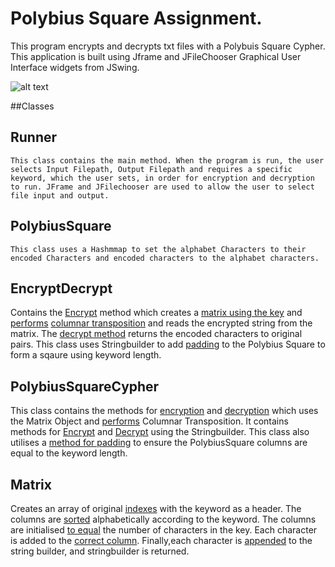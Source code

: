 
# Polybius Square Assignment.
This program encrypts and decrypts txt files with a Polybuis Square Cypher. This application is built using Jframe and JFileChooser Graphical User Interface widgets from JSwing.

![alt text](https://github.com/sandrarawat/file-encryption-tool/blob/master/fileencryptiontoolgif.gif "File Encryption Tool Gif")

##Classes

## Runner 
	This class contains the main method. When the program is run, the user selects Input Filepath, Output Filepath and requires a specific keyword, which the user sets, in order for encryption and decryption to run. JFrame and JFilechooser are used to allow the user to select file input and output.

## PolybiusSquare
	This class uses a Hashmmap to set the alphabet Characters to their encoded Characters and encoded characters to the alphabet characters.

## EncryptDecrypt
Contains the [Encrypt](https://github.com/sandrarawat/file-encryption-tool/blob/3b81dace36e9b6fb6ce45a1f1c67c036c6e7b034/src/ie/gmit/dip/EncryptDecrypt.java#L8) method which creates a [matrix using the key](https://github.com/sandrarawat/file-encryption-tool/blob/74dbc0d14c3ea038904a1b62e2671bbcd55add12/src/ie/gmit/dip/EncryptDecrypt.java#L13) and [performs](https://github.com/sandrarawat/file-encryption-tool/blob/74dbc0d14c3ea038904a1b62e2671bbcd55add12/src/ie/gmit/dip/EncryptDecrypt.java#L16) [columnar transposition](https://www.google.com/search?q=+Columnar+Transposition&client=safari&rls=en&sxsrf=AOaemvIX09Ll1mEBVm2QOf-Bu2MmPxd-gA:1632391254166&ei=VlBMYefMCbGD8gKBtJn4Dw&oq=+Columnar+Transposition&gs_lcp=Cgdnd3Mtd2l6EAMyBQgAEIAEMgUIABCABDIFCAAQgAQyBQgAEIAEMgUIABCABDIFCAAQgAQyBQgAEIAEMgUIABCABDIFCAAQgAQyBQgAEIAESgQIQRgAUL6pJ1i-qSdgobAnaABwAngAgAFbiAFbkgEBMZgBAKABAqABAcABAQ&sclient=gws-wiz&ved=0ahUKEwjnz9qm65TzAhWxgVwKHQFaBv8Q4dUDCA0&uact=5
) and reads the encrypted string from the matrix. The [decrypt method](https://github.com/sandrarawat/file-encryption-tool/blob/3b81dace36e9b6fb6ce45a1f1c67c036c6e7b034/src/ie/gmit/dip/EncryptDecrypt.java#L19) returns the encoded characters to original pairs. This class uses Stringbuilder to add [padding](https://github.com/sandrarawat/file-encryption-tool/blob/74dbc0d14c3ea038904a1b62e2671bbcd55add12/src/ie/gmit/dip/EncryptDecrypt.java#L46) to the Polybius Square to form a sqaure using keyword length.

## PolybiusSquareCypher
This class contains the methods for [encryption](https://github.com/sandrarawat/file-encryption-tool/blob/9851242757098292e10df4ffa99d5cfddaa4adc9/src/ie/gmit/dip/PolybiusSquareCypher.java#L10) and [decryption](https://github.com/sandrarawat/file-encryption-tool/blob/9851242757098292e10df4ffa99d5cfddaa4adc9/src/ie/gmit/dip/PolybiusSquareCypher.java#L21) which uses the Matrix Object and [performs](https://github.com/sandrarawat/file-encryption-tool/blob/9851242757098292e10df4ffa99d5cfddaa4adc9/src/ie/gmit/dip/PolybiusSquareCypher.java#L18) Columnar Transposition. It contains methods for [Encrypt](https://github.com/sandrarawat/file-encryption-tool/blob/9851242757098292e10df4ffa99d5cfddaa4adc9/src/ie/gmit/dip/PolybiusSquareCypher.java#L29) and [Decrypt](https://github.com/sandrarawat/file-encryption-tool/blob/9851242757098292e10df4ffa99d5cfddaa4adc9/src/ie/gmit/dip/PolybiusSquareCypher.java#L38) using the Stringbuilder. This class also utilises a [method for padding](https://github.com/sandrarawat/file-encryption-tool/blob/9851242757098292e10df4ffa99d5cfddaa4adc9/src/ie/gmit/dip/PolybiusSquareCypher.java#L49) to ensure the PolybiusSquare columns are equal to the keyword length. 


## Matrix 
Creates an array of original [indexes](https://github.com/sandrarawat/file-encryption-tool/blob/ee7ba404000cd78aa1260469b8cd06a4407a72d1/src/ie/gmit/dip/Matrix.java#L13) with the keyword as a header. The columns are [sorted](https://github.com/sandrarawat/file-encryption-tool/blob/ee7ba404000cd78aa1260469b8cd06a4407a72d1/src/ie/gmit/dip/Matrix.java#L19) alphabetically according to the keyword. The columns are initialised [to equal](https://github.com/sandrarawat/file-encryption-tool/blob/ee7ba404000cd78aa1260469b8cd06a4407a72d1/src/ie/gmit/dip/Matrix.java#L33) the number of characters in the key. Each character is added to the [correct column](https://github.com/sandrarawat/file-encryption-tool/blob/ee7ba404000cd78aa1260469b8cd06a4407a72d1/src/ie/gmit/dip/Matrix.java#L38). Finally,each character is [appended](https://github.com/sandrarawat/file-encryption-tool/blob/ee7ba404000cd78aa1260469b8cd06a4407a72d1/src/ie/gmit/dip/Matrix.java#L50) to the string builder, and stringbuilder is returned.
	

